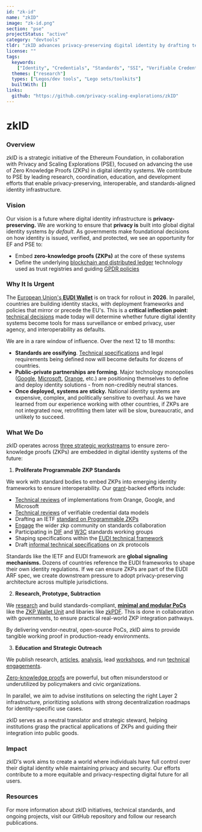 ```yaml
---
id: "zk-id"
name: "zkID"
image: "zk-id.png"
section: "pse"
projectStatus: "active"
category: "devtools"
tldr: "zkID advances privacy-preserving digital identity by drafting technical standards, building open-source infrastructure, and strategic outreach."
license: ""
tags:
  keywords:
    ["Identity", "Credentials", "Standards", "SSI", "Verifiable Credentials"]
  themes: ["research"]
  types: ["Legos/dev tools", "Lego sets/toolkits"]
  builtWith: []
links:
  github: "https://github.com/privacy-scaling-explorations/zkID"
---
```


# zkID

### Overview

zkID is a strategic initiative of the Ethereum Foundation, in collaboration with Privacy and Scaling Explorations (PSE), focused on advancing the use of Zero Knowledge Proofs (ZKPs) in digital identity systems. We contribute to PSE by leading research, coordination, education, and development efforts that enable privacy-preserving, interoperable, and standards-aligned identity infrastructure.

### Vision

Our vision is a future where digital identity infrastructure is **privacy-preserving.** We are working to ensure that **privacy is** built into global digital identity systems _by default_. As governments make foundational decisions on how identity is issued, verified, and protected, we see an opportunity for EF and PSE to:

- Embed **zero-knowledge proofs (ZKPs)** at the core of these systems
- Define the underlying [blockchain and distributed ledger](https://github.com/orgs/eu-digital-identity-wallet/projects/29/views/1?pane=issue&itemId=86398709&issue=eu-digital-identity-wallet%7Ceudi-doc-standards-and-technical-specifications%7C202) technology used as trust registries and guiding [GPDR policies](https://www.edpb.europa.eu/system/files/2025-04/edpb_guidelines_202502_blockchain_en.pdf)

### Why It Is Urgent

The [European Union's **EUDI Wallet**](https://ec.europa.eu/digital-building-blocks/sites/display/EUDIGITALIDENTITYWALLET/EU+Digital+Identity+Wallet+Home) is on track for rollout in **2026**. In parallel, countries are building identity stacks, with deployment frameworks and policies that mirror or precede the EU's. This is a **critical inflection point**: [technical decisions](https://github.com/eu-digital-identity-wallet/eudi-doc-architecture-and-reference-framework/discussions/408) made today will determine whether future digital identity systems become tools for mass surveillance or embed privacy, user agency, and interoperability as defaults.

We are in a rare window of influence. Over the next 12 to 18 months:

- **Standards are ossifying**. [Technical specifications](https://github.com/eu-digital-identity-wallet/eudi-doc-standards-and-technical-specifications/blob/main/docs/technical-specifications/README.md) and legal requirements being defined now will become defaults for dozens of countries.
- **Public-private partnerships are forming**. Major technology monopolies ([Google](https://datatracker.ietf.org/doc/draft-google-cfrg-libzk/), [Microsoft](https://github.com/microsoft/crescent-credentials), [Orange](https://csrc.nist.gov/csrc/media/presentations/2024/wpec2024-3b3/images-media/wpec2024-3b3-slides-antoine-jacques--BBS-sharp-eIDAS2.pdf), etc.) are positioning themselves to define and deploy identity solutions - from non-credibly neutral stances.
- **Once deployed, systems are sticky.** National identity systems are expensive, complex, and politically sensitive to overhaul. As we have learned from our experience working with other countries, if ZKPs are not integrated now, retrofitting them later will be slow, bureaucratic, and unlikely to succeed.

### What We Do

zkID operates across [three strategic workstreams](https://www.notion.so/zkID-Team-Strategy-Proposal-db3c5788dc7a4916a33e580a79177053?pvs=21) to ensure zero-knowledge proofs (ZKPs) are embedded in digital identity systems of the future:

1. **Proliferate Programmable ZKP Standards**

We work with standard bodies to embed ZKPs into emerging identity frameworks to ensure interoperability. Our [grant](https://hackmd.io/@therealyingtong/zkid-infopage)-backed efforts include:

- [Technical reviews](https://docs.google.com/presentation/d/1C4D8zK4gAdafgIEW-2m_qDyyT39gWo0mmFYpwmA8N3M/edit#slide=id.g338a079cb64_0_15) of implementations from Orange, Google, and Microsoft
- [Technical reviews](https://hackmd.io/@therealyingtong/vc-formats) of verifiable credential data models
- Drafting an IETF [standard on Programmable ZKPs](https://datatracker.ietf.org/doc/draft-zkproof-polycommit/)
- [Engage](https://www.youtube.com/watch?v=LyvqyeSAvL0) the wider zkp community on standards collaboration
- Participating in [DIF](https://github.com/decentralized-identity/zkp-self-attestations) and [W3C](https://docs.google.com/presentation/d/1HqFtSiS2hVHaSS8-u-8iecVFeMehMGBtZJnnbnXj83c/edit#slide=id.p) standards working groups
- Shaping specifications within the [EUDI technical framework](https://github.com/eu-digital-identity-wallet/eudi-doc-architecture-and-reference-framework/discussions/408)
- Draft [informal technical specifications](https://github.com/zkspecs/zkspecs) on zk protocols

Standards like the IETF and EUDI framework are **global signaling mechanisms.** Dozens of countries reference the EUDI frameworks to shape their own identity regulations. If we can ensure ZKPs are part of the EUDI ARF spec, we create downstream pressure to adopt privacy-preserving architecture across multiple jurisdictions.

2. **Research, Prototype, Subtraction**

We [research](https://www.notion.so/Evaluation-Framework-for-SSI-Solutions-8eceb793a5b442cb8da65acc3c337d5c?pvs=21) and build standards-compliant, [**minimal and modular PoCs**](https://github.com/adria0/seediq-playground) like the [ZKP Wallet Unit](https://www.notion.so/External-zkID-ZKP-Wallet-Unit-Proposal-1bad57e8dd7e80c98d73fc7e7666375d?pvs=21) and libaries like [zkPDF](https://pse.dev/blog/zkpdf-unlocking-verifiable-data). This is done in collaboration with governments, to ensure practical real-world ZKP integration pathways.

By delivering vendor-neutral, open-source PoCs, zkID aims to provide tangible working proof in production-ready environments.

3. **Education and Strategic Outreach**

We publish research, [articles](https://mirror.xyz/privacy-scaling-explorations.eth/zRM7qQSt_igfoSxdSa0Pts9MFdAoD96DD3m43bPQJT8), [analysis](https://www.notion.so/Evaluation-Framework-for-SSI-Solutions-8eceb793a5b442cb8da65acc3c337d5c?pvs=21), lead [workshops](https://docs.google.com/presentation/d/1YROCEHK_t10wo5CukgYWmS1nuYKZi46NJBu-XZ8zXiw/edit#slide=id.p), and run [technical engagements](https://docs.google.com/presentation/d/1C4D8zK4gAdafgIEW-2m_qDyyT39gWo0mmFYpwmA8N3M/edit#slide=id.p).

[Zero-knowledge proofs](https://docs.zkproof.org/reference.pdf) are powerful, but often misunderstood or underutilized by policymakers and civic organizations.

In parallel, we aim to advise institutions on selecting the right Layer 2 infrastructure, prioritizing solutions with strong decentralization roadmaps for identity-specific use cases.

zkID serves as a neutral translator and strategic steward, helping institutions grasp the practical applications of ZKPs and guiding their integration into public goods.

### Impact

zkID's work aims to create a world where individuals have full control over their digital identity while maintaining privacy and security. Our efforts contribute to a more equitable and privacy-respecting digital future for all users.

### Resources

For more information about zkID initiatives, technical standards, and ongoing projects, visit our GitHub repository and follow our research publications.
